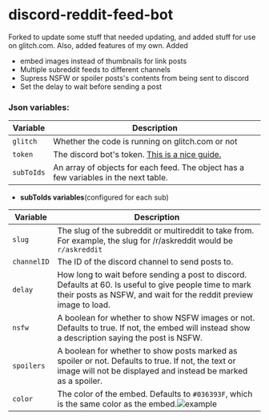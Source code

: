 # discord-reddit-feed-bot

Forked to update some stuff that needed updating, and added stuff for use on glitch.com. Also, added features of my own.
Added 
- embed images instead of thumbnails for link posts
- Multiple subreddit feeds to different channels
- Supress NSFW or spoiler posts's contents from being sent to discord
- Set the delay to wait before sending a post

### Json variables:

Variable | Description
-------- | -----------
`glitch` | Whether the code is running on glitch.com or not
`token` | The discord bot's token. [This is a nice guide.](https://github.com/reactiflux/discord-irc/wiki/Creating-a-discord-bot-&-getting-a-token)
`subToIds` | An array of objects for each feed. The object has a few variables in the next table.

- **subToIds variables**(configured for each sub)

Variable | Description
-------- | -----------
`slug` | The slug of the subreddit or multireddit to take from. For example, the slug for /r/askreddit would be `r/askreddit`
`channelID` | The ID of the discord channel to send posts to.
`delay` | How long to wait before sending a post to discord. Defaults at 60. Is useful to give people time to mark their posts as NSFW, and wait for the reddit preview image to load.
`nsfw` | A boolean for whether to show NSFW images or not. Defaults to true. If not, the embed will instead show a description saying the post is NSFW.
`spoilers` | A boolean for whether to show posts marked as spoiler or not. Defaults to true. If not, the text or image will not be displayed and instead be marked as a spoiler.
`color` | The color of the embed. Defaults to `#036393F`, which is the same color as the embed.![example](https://i.imgur.com/RucygrK.png)
